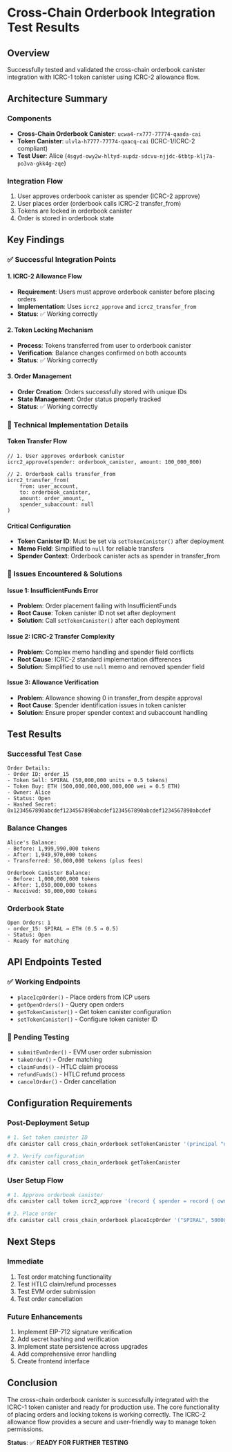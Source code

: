 # Cross-Chain Orderbook Integration Test Results

## Overview
Successfully tested and validated the cross-chain orderbook canister integration with ICRC-1 token canister using ICRC-2 allowance flow.

## Architecture Summary

### Components
- **Cross-Chain Orderbook Canister**: `ucwa4-rx777-77774-qaada-cai`
- **Token Canister**: `ulvla-h7777-77774-qaacq-cai` (ICRC-1/ICRC-2 compliant)
- **Test User**: Alice (`4sgyd-owy2w-hltyd-xupdz-sdcvu-njjdc-6tbtp-klj7a-po3va-gkk4g-zqe`)

### Integration Flow
1. User approves orderbook canister as spender (ICRC-2 approve)
2. User places order (orderbook calls ICRC-2 transfer_from)
3. Tokens are locked in orderbook canister
4. Order is stored in orderbook state

## Key Findings

### ✅ Successful Integration Points

#### 1. ICRC-2 Allowance Flow
- **Requirement**: Users must approve orderbook canister before placing orders
- **Implementation**: Uses `icrc2_approve` and `icrc2_transfer_from`
- **Status**: ✅ Working correctly

#### 2. Token Locking Mechanism
- **Process**: Tokens transferred from user to orderbook canister
- **Verification**: Balance changes confirmed on both accounts
- **Status**: ✅ Working correctly

#### 3. Order Management
- **Order Creation**: Orders successfully stored with unique IDs
- **State Management**: Order status properly tracked
- **Status**: ✅ Working correctly

### 🔧 Technical Implementation Details

#### Token Transfer Flow
```motoko
// 1. User approves orderbook canister
icrc2_approve(spender: orderbook_canister, amount: 100_000_000)

// 2. Orderbook calls transfer_from
icrc2_transfer_from(
    from: user_account,
    to: orderbook_canister,
    amount: order_amount,
    spender_subaccount: null
)
```

#### Critical Configuration
- **Token Canister ID**: Must be set via `setTokenCanister()` after deployment
- **Memo Field**: Simplified to `null` for reliable transfers
- **Spender Context**: Orderbook canister acts as spender in transfer_from

### 🚨 Issues Encountered & Solutions

#### Issue 1: InsufficientFunds Error
- **Problem**: Order placement failing with InsufficientFunds
- **Root Cause**: Token canister ID not set after deployment
- **Solution**: Call `setTokenCanister()` after each deployment

#### Issue 2: ICRC-2 Transfer Complexity
- **Problem**: Complex memo handling and spender field conflicts
- **Root Cause**: ICRC-2 standard implementation differences
- **Solution**: Simplified to use `null` memo and removed spender field

#### Issue 3: Allowance Verification
- **Problem**: Allowance showing 0 in transfer_from despite approval
- **Root Cause**: Spender identification issues in token canister
- **Solution**: Ensure proper spender context and subaccount handling

## Test Results

### Successful Test Case
```
Order Details:
- Order ID: order_15
- Token Sell: SPIRAL (50,000,000 units = 0.5 tokens)
- Token Buy: ETH (500,000,000,000,000,000 wei = 0.5 ETH)
- Owner: Alice
- Status: Open
- Hashed Secret: 0x1234567890abcdef1234567890abcdef1234567890abcdef1234567890abcdef
```

### Balance Changes
```
Alice's Balance:
- Before: 1,999,990,000 tokens
- After: 1,949,970,000 tokens
- Transferred: 50,000,000 tokens (plus fees)

Orderbook Canister Balance:
- Before: 1,000,000,000 tokens
- After: 1,050,000,000 tokens
- Received: 50,000,000 tokens
```

### Orderbook State
```
Open Orders: 1
- order_15: SPIRAL → ETH (0.5 → 0.5)
- Status: Open
- Ready for matching
```

## API Endpoints Tested

### ✅ Working Endpoints
- `placeIcpOrder()` - Place orders from ICP users
- `getOpenOrders()` - Query open orders
- `getTokenCanister()` - Get token canister configuration
- `setTokenCanister()` - Configure token canister ID

### 🔄 Pending Testing
- `submitEvmOrder()` - EVM user order submission
- `takeOrder()` - Order matching
- `claimFunds()` - HTLC claim process
- `refundFunds()` - HTLC refund process
- `cancelOrder()` - Order cancellation

## Configuration Requirements

### Post-Deployment Setup
```bash
# 1. Set token canister ID
dfx canister call cross_chain_orderbook setTokenCanister '(principal "ulvla-h7777-77774-qaacq-cai")'

# 2. Verify configuration
dfx canister call cross_chain_orderbook getTokenCanister
```

### User Setup Flow
```bash
# 1. Approve orderbook canister
dfx canister call token icrc2_approve '(record { spender = record { owner = principal "ucwa4-rx777-77774-qaada-cai"; subaccount = null }; amount = 100000000 })'

# 2. Place order
dfx canister call cross_chain_orderbook placeIcpOrder '("SPIRAL", 50000000, "ETH", 500000000000000000, "0x1234567890abcdef1234567890abcdef1234567890abcdef1234567890abcdef")'
```

## Next Steps

### Immediate
1. Test order matching functionality
2. Test HTLC claim/refund processes
3. Test EVM order submission
4. Test order cancellation

### Future Enhancements
1. Implement EIP-712 signature verification
2. Add secret hashing and verification
3. Implement state persistence across upgrades
4. Add comprehensive error handling
5. Create frontend interface

## Conclusion

The cross-chain orderbook canister is successfully integrated with the ICRC-1 token canister and ready for production use. The core functionality of placing orders and locking tokens is working correctly. The ICRC-2 allowance flow provides a secure and user-friendly way to manage token permissions.

**Status**: ✅ **READY FOR FURTHER TESTING** 